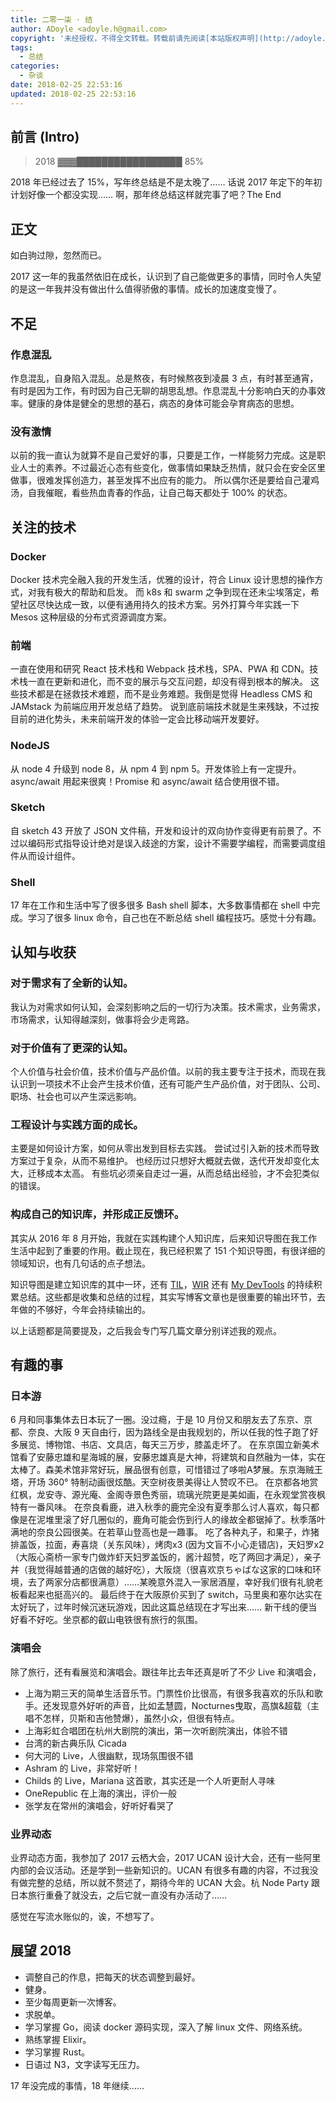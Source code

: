 ```yaml
---
title: 二零一柒 · 结
author: ADoyle <adoyle.h@gmail.com>
copyright: '未经授权，不得全文转载。转载前请先阅读[本站版权声明](http://adoyle.me/copyright)'
tags:
  - 总结
categories:
  - 杂谈
date: 2018-02-25 22:53:16
updated: 2018-02-25 22:53:16
---
```




## 前言 (Intro)

> 2018 ▓▓▓█████████████████ 85%

2018 年已经过去了 15%，写年终总结是不是太晚了……
话说 2017 年定下的年初计划好像一个都没实现……
啊，那年终总结这样就完事了吧？The End

<!-- more -->

## 正文

如白驹过隙，忽然而已。

2017 这一年的我虽然依旧在成长，认识到了自己能做更多的事情，同时令人失望的是这一年我并没有做出什么值得骄傲的事情。成长的加速度变慢了。

## 不足

### 作息混乱

作息混乱，自身陷入混乱。总是熬夜，有时候熬夜到凌晨 3 点，有时甚至通宵，有时是因为工作，有时因为自己无聊的胡思乱想。作息混乱十分影响白天的办事效率。健康的身体是健全的思想的基石，病态的身体可能会孕育病态的思想。

### 没有激情

以前的我一直认为就算不是自己爱好的事，只要是工作，一样能努力完成。这是职业人士的素养。不过最近心态有些变化，做事情如果缺乏热情，就只会在安全区里做事，很难发挥创造力，甚至发挥不出应有的能力。
所以偶尔还是要给自己灌鸡汤，自我催眠，看些热血青春的作品，让自己每天都处于 100% 的状态。

## 关注的技术

### Docker

Docker 技术完全融入我的开发生活，优雅的设计，符合 Linux 设计思想的操作方式，对我有极大的帮助和启发。
而 k8s 和 swarm 之争到现在还未尘埃落定，希望社区尽快达成一致，以便有通用持久的技术方案。另外打算今年实践一下 Mesos 这种层级的分布式资源调度方案。

### 前端

一直在使用和研究 React 技术栈和 Webpack 技术栈，SPA、PWA 和 CDN。技术栈一直在更新和进化，而不变的展示与交互问题，却没有得到根本的解决。
这些技术都是在拯救技术难题，而不是业务难题。我倒是觉得 Headless CMS 和 JAMstack 为前端应用开发总结了趋势。
说到底前端技术就是生来残缺，不过按目前的进化势头，未来前端开发的体验一定会比移动端开发要好。

### NodeJS

从 node 4 升级到 node 8，从 npm 4 到 npm 5。开发体验上有一定提升。
async/await 用起来很爽！Promise 和 async/await 结合使用很不错。

### Sketch

自 sketch 43 开放了 JSON 文件稿，开发和设计的双向协作变得更有前景了。不过以编码形式指导设计绝对是误入歧途的方案，设计不需要学编程，而需要调度组件从而设计组件。

### Shell

17 年在工作和生活中写了很多很多 Bash shell 脚本，大多数事情都在 shell 中完成。学习了很多 linux 命令，自己也在不断总结 shell 编程技巧。感觉十分有趣。


## 认知与收获

### 对于需求有了全新的认知。

我认为对需求如何认知，会深刻影响之后的一切行为决策。技术需求，业务需求，市场需求，认知得越深刻，做事将会少走弯路。

### 对于价值有了更深的认知。

个人价值与社会价值，技术价值与产品价值。以前的我主要专注于技术，而现在我认识到一项技术不止会产生技术价值，还有可能产生产品价值，对于团队、公司、职场、社会也可以产生深远影响。

### 工程设计与实践方面的成长。

主要是如何设计方案，如何从零出发到目标去实践。
尝试过引入新的技术而导致方案过于复杂，从而不易维护。
也经历过只想好大概就去做，迭代开发却变化太大，迁移成本太高。
有些坑必须亲自走过一遍，从而总结出经验，才不会犯类似的错误。

### 构成自己的知识库，并形成正反馈环。

其实从 2016 年 8 月开始，我就在实践构建个人知识库，后来知识导图在我工作生活中起到了重要的作用。截止现在，我已经积累了 151 个知识导图，有很详细的领域知识，也有几句话的点子想法。

知识导图是建立知识库的其中一环，还有 [TIL](https://github.com/adoyle-h/Today-I-Learned)，[WIR](https://github.com/adoyle-h/What-I-Read) 还有 [My DevTools](https://github.com/adoyle-h/my-development-tools) 的持续积累总结。这些都是收集和总结的过程，其实写博客文章也是很重要的输出环节，去年做的不够好，今年会持续输出的。


以上话题都是简要提及，之后我会专门写几篇文章分别详述我的观点。


## 有趣的事

### 日本游

6 月和同事集体去日本玩了一圈。没过瘾，于是 10 月份又和朋友去了东京、京都、奈良、大阪 9 天自由行，因为路线全是由我规划的，所以任我的性子跑了好多展览、博物馆、书店、文具店，每天三万步，膝盖走坏了。
在东京国立新美术馆看了安藤忠雄和星海城的展，安藤忠雄真是大神，将建筑和自然融为一体，实在太棒了。森美术馆非常好玩，展品很有创意，可惜错过了哆啦A梦展。东京海贼王塔，开场 360° 特制动画很炫酷。天空树夜景美得让人赞叹不已。
在京都各地赏红枫，龙安寺、源光庵、金阁寺景色秀丽，琉璃光院更是美如画，在永观堂赏夜枫特有一番风味。
在奈良看鹿，进入秋季的鹿完全没有夏季那么讨人喜欢，每只都像是在泥堆里滚了好几圈似的，鹿角可能会伤到行人的缘故全都锯掉了。秋季落叶满地的奈良公园很美。在若草山登高也是一趣事。
吃了各种丸子，和果子，炸猪排盖饭，拉面，寿喜烧（关东风味），烤肉x3 (因为文盲不小心走错店)，天妇罗x2（大阪心斋桥一家专门做炸虾天妇罗盖饭的，酱汁超赞，吃了两回才满足），亲子丼（我觉得越普通的店做的越好吃），大阪烧（很喜欢京ちゃばな这家的口味和环境，去了两家分店都很满意）……某晚意外混入一家居酒屋，幸好我们很有礼貌老板看起来也挺高兴的。
最后终于在大阪原价买到了 switch，马里奥和塞尔达实在太好玩了，过年时候沉迷玩游戏，因此这篇总结现在才写出来……
新干线的便当好看不好吃。坐京都的叡山电铁很有旅行的氛围。


### 演唱会

除了旅行，还有看展览和演唱会。跟往年比去年还真是听了不少 Live 和演唱会，
- 上海为期三天的简单生活音乐节。门票性价比很高，有很多我喜欢的乐队和歌手。还发现意外好听的声音，比如孟慧圆，Nocturnes曳取，高旗&超载（主唱不怎样，贝斯和吉他赞爆），虽然小众，但很有特点。
- 上海彩虹合唱团在杭州大剧院的演出，第一次听剧院演出，体验不错
- 台湾的新古典乐队 Cicada
- 何大河的 Live，人很幽默，现场氛围很不错
- Ashram 的 Live，非常好听！
- Childs 的 Live，Mariana 这首歌，其实还是一个人听更耐人寻味
- OneRepublic 在上海的演出，评价一般
- 张学友在常州的演唱会，好听好看哭了

### 业界动态

业界动态方面，我参加了 2017 云栖大会，2017 UCAN 设计大会，还有一些阿里内部的会议活动。还是学到一些新知识的。UCAN 有很多有趣的内容，不过我没有做完整的总结，所以就不赘述了，期待今年的 UCAN 大会。杭 Node Party 跟日本旅行重叠了就没去，之后它就一直没有办活动了……

感觉在写流水账似的，诶，不想写了。

## 展望 2018

- 调整自己的作息，把每天的状态调整到最好。
- 健身。
- 至少每周更新一次博客。
- 求脱单。
- 学习掌握 Go，阅读 docker 源码实现，深入了解 linux 文件、网络系统。
- 熟练掌握 Elixir。
- 学习掌握 Rust。
- 日语过 N3，文字读写无压力。

17 年没完成的事情，18 年继续……
